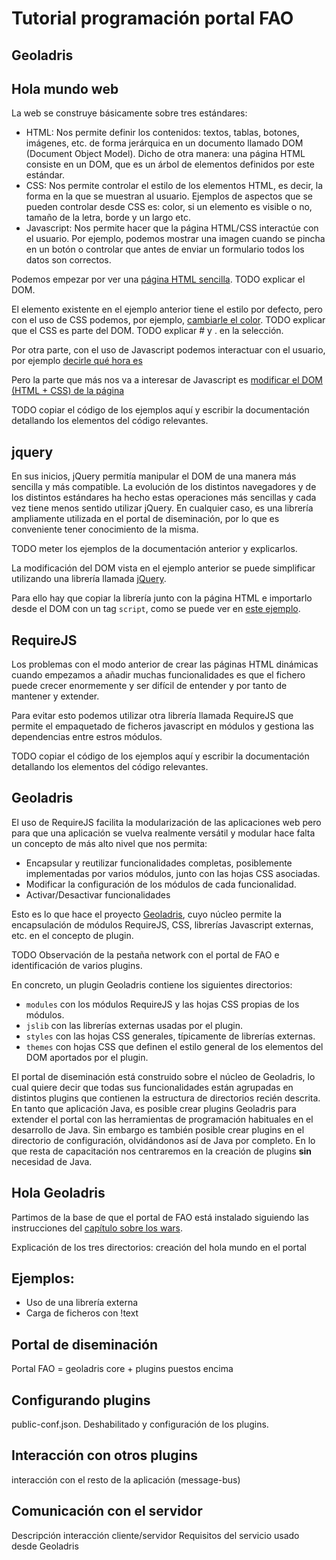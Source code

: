 # Tutorial programación portal FAO

## Geoladris

## Hola mundo web

La web se construye básicamente sobre tres estándares:

* HTML: Nos permite definir los contenidos: textos, tablas, botones, imágenes, etc. de forma jerárquica en un documento llamado DOM (Document Object Model). Dicho de otra manera: una página HTML consiste en un DOM, que es un árbol de elementos definidos por este estándar. 
* CSS: Nos permite controlar el estilo de los elementos HTML, es decir, la forma en la que se muestran al usuario. Ejemplos de aspectos que se pueden controlar desde CSS es: color, si un elemento es visible o no, tamaño de la letra, borde y un largo etc.
* Javascript: Nos permite hacer que la página HTML/CSS interactúe con el usuario. Por ejemplo, podemos mostrar una imagen cuando se pincha en un botón o controlar que antes de enviar un formulario todos los datos son correctos.

Podemos empezar por ver una [página HTML sencilla](ejemplos/hola-mundo-web/base.html). TODO explicar el DOM.

El elemento existente en el ejemplo anterior tiene el estilo por defecto, pero con el uso de CSS podemos, por ejemplo, [cambiarle el color](ejemplos/hola-mundo-web/hola-css.html). TODO explicar que el CSS es parte del DOM. TODO explicar # y . en la selección.

Por otra parte, con el uso de Javascript podemos interactuar con el usuario, por ejemplo [decirle qué hora es](ejemplos/hola-mundo-web/hola-javascript.html)

Pero la parte que más nos va a interesar de Javascript es [modificar el DOM (HTML + CSS) de la página](ejemplos/hola-mundo-web/js-dom.html)

TODO copiar el código de los ejemplos aquí y escribir la documentación detallando los elementos del código relevantes.

## jquery

En sus inicios, jQuery permitía manipular el DOM de una manera más sencilla y más compatible. La evolución de los distintos navegadores y de los distintos estándares ha hecho estas operaciones más sencillas y cada vez tiene menos sentido utilizar jQuery. En cualquier caso, es una librería ampliamente utilizada en el portal de diseminación, por lo que es conveniente tener conocimiento de la misma. 

TODO meter los ejemplos de la documentación anterior y explicarlos.

La modificación del DOM vista en el ejemplo anterior se puede simplificar utilizando una librería llamada [jQuery](http://jquery.com).

Para ello hay que copiar la librería junto con la página HTML e importarlo desde el DOM con un tag `script`, como se puede ver en [este ejemplo](ejemplos/jquery/jquery-dom.html).

## RequireJS

Los problemas con el modo anterior de crear las páginas HTML dinámicas cuando empezamos a añadir muchas funcionalidades es que el fichero puede crecer enormemente y ser difícil de entender y por tanto de mantener y extender.

Para evitar esto podemos utilizar otra librería llamada RequireJS que permite el empaquetado de ficheros javascript en módulos y gestiona las dependencias entre estros módulos.

TODO copiar el código de los ejemplos aquí y escribir la documentación detallando los elementos del código relevantes.

## Geoladris

El uso de RequireJS facilita la modularización de las aplicaciones web pero para que una aplicación se vuelva realmente versátil y modular hace falta un concepto de más alto nivel que nos permita:

- Encapsular y reutilizar funcionalidades completas, posiblemente implementadas por varios módulos, junto con las hojas CSS asociadas.
- Modificar la configuración de los módulos de cada funcionalidad.
- Activar/Desactivar funcionalidades

Esto es lo que hace el proyecto [Geoladris](https://github.com/geoladris/), cuyo núcleo permite la encapsulación de módulos RequireJS, CSS, librerías Javascript externas, etc. en el concepto de plugin.

TODO Observación de la pestaña network con el portal de FAO e identificación de varios plugins.

En concreto, un plugin Geoladris contiene los siguientes directorios:

* `modules` con los módulos RequireJS y las hojas CSS propias de los módulos.
* `jslib` con las librerías externas usadas por el plugin.
* `styles` con las hojas CSS generales, típicamente de librerías externas.
* `themes` con hojas CSS que definen el estilo general de los elementos del DOM aportados por el plugin.

El portal de diseminación está construido sobre el núcleo de Geoladris, lo cual quiere decir que todas sus funcionalidades están agrupadas en distintos plugins que contienen la estructura de directorios recién descrita. En tanto que aplicación Java, es posible crear plugins Geoladris para extender el portal con las herramientas de programación habituales en el desarrollo de Java. Sin embargo es también posible crear plugins en el directorio de configuración, olvidándonos así de Java por completo. En lo que resta de capacitación nos centraremos en la creación de plugins **sin** necesidad de Java.

## Hola Geoladris

Partimos de la base de que el portal de FAO está instalado siguiendo las instrucciones del [capítulo sobre los wars](wars.md). 

Explicación de los tres directorios: creación del hola mundo en el portal



## Ejemplos:

* Uso de una librería externa
* Carga de ficheros con !text

## Portal de diseminación

Portal FAO = geoladris core + plugins puestos encima

## Configurando plugins

public-conf.json. Deshabilitado y configuración de los plugins.

## Interacción con otros plugins

interacción con el resto de la aplicación (message-bus)

## Comunicación con el servidor

Descripción interacción cliente/servidor
Requisitos del servicio usado desde Geoladris


